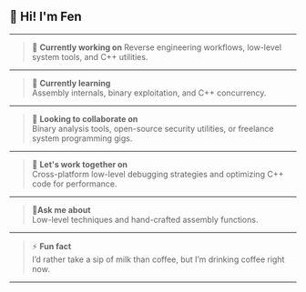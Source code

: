 
<!--
**stefen-lowcode/stefen-lowcode** is a ✨ _special_ ✨ repository because its `README.md` (this file) appears on your GitHub profile.

Here are some ideas to get you started:

- 🔭 I’m currently working on ...
- 🌱 I’m currently learning ...
- 👯 I’m looking to collaborate on ...
- 🤔 I’m looking for help with ...
- 💬 Ask me about ...
- 📫 How to reach me: ...
- 😄 Pronouns: ...
- ⚡ Fun fact: ...

--> 

## 👋 Hi! I'm Fen
---
> 🔭 **Currently working on**
> Reverse engineering workflows, low-level system tools, and C++ utilities.
***
> 🌱 **Currently learning**  
> Assembly internals, binary exploitation, and C++ concurrency.
***
> 👯 **Looking to collaborate on**  
> Binary analysis tools, open-source security utilities, or freelance system programming gigs.
***
> 🤔 **Let's work together on**  
> Cross-platform low-level debugging strategies and optimizing C++ code for performance.
***
> 💬**Ask me about**  
> Low-level techniques and hand-crafted assembly functions.
***
> ⚡ **Fun fact**  
> I’d rather take a sip of milk than coffee, but I’m drinking coffee right now.
---
